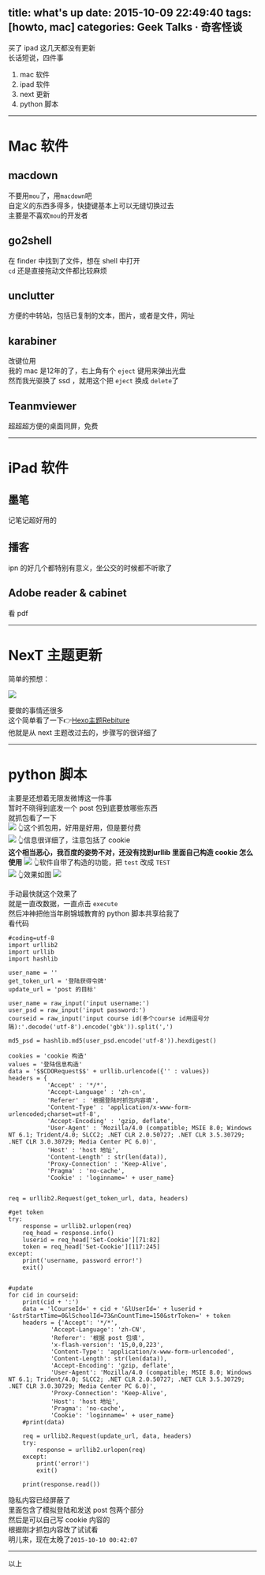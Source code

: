 title: what's up
date: 2015-10-09 22:49:40
tags: [howto, mac]
categories: Geek Talks · 奇客怪谈
---
买了 ipad 这几天都没有更新  
长话短说，四件事  
1. mac 软件
2. ipad 软件
3. next 更新
4. python 脚本  
  

<!--more-->
***
# Mac 软件
## macdown
不要用`mou`了，用`macdown`吧  
自定义的东西多得多，快捷键基本上可以无缝切换过去  
主要是不喜欢`mou`的开发者  
## go2shell
在 finder 中找到了文件，想在 shell 中打开  
`cd` 还是直接拖动文件都比较麻烦
## unclutter
方便的中转站，包括已复制的文本，图片，或者是文件，网址
## karabiner
改键位用  
我的 mac 是12年的了，右上角有个 `eject` 键用来弹出光盘  
然而我光驱换了 ssd ，就用这个把 `eject` 换成 `delete`了
## Teanmviewer
超超超方便的桌面同屏，免费
*** 
# iPad 软件
## 墨笔
记笔记超好用的
## 播客
ipn 的好几个都特别有意义，坐公交的时候都不听歌了
## Adobe reader & cabinet
看 pdf
***
# NexT 主题更新
简单的预想：  

![](http://ww1.sinaimg.cn/large/a243ad6cjw1ewvaglhr5sj20j60chmz7.jpg)

要做的事情还很多  
这个简单看了一下👉[Hexo主题Rebiture](http://zodiacg.net/2015/05/hexo-theme-rebiture/)  
他就是从 next 主题改过去的，步骤写的很详细了
***
# python 脚本
主要是还想着无限发微博这一件事  
暂时不晓得到底发一个 post 包到底要放哪些东西  
就抓包看了一下  
![](http://ww4.sinaimg.cn/large/a243ad6cjw1ewvauk3ec3j20ja09ujsz.jpg)
👆这个抓包用，好用是好用，但是要付费  
![](http://ww2.sinaimg.cn/large/a243ad6cjw1ewvd57mlykj20m908ewfg.jpg)
👆信息很详细了，注意包括了 cookie  
**这个相当恶心，我百度的姿势不对，还没有找到urllib 里面自己构造 cookie 怎么使用**
![](http://ww1.sinaimg.cn/large/a243ad6cjw1ewvauio5twj20p70cudhi.jpg)
👆软件自带了构造的功能，把 `test` 改成 `TEST`  
![](http://ww2.sinaimg.cn/large/a243ad6cjw1ewvaugoysmj208i0a074u.jpg)
👆效果如图
![](http://ww3.sinaimg.cn/large/a243ad6cjw1ewvb0cekgdj20hb0nb40h.jpg)

手动最快就这个效果了  
就是一直改数据，一直点击 `execute`  
然后冲神把他当年刷锦城教育的 python 脚本共享给我了  
看代码
```
#coding=utf-8
import urllib2
import urllib
import hashlib

user_name = ''
get_token_url = '登陆获得令牌'
update_url = 'post 的目标'

user_name = raw_input('input username:')
user_psd = raw_input('input password:')
courseid = raw_input('input course id(多个course id用逗号分隔):'.decode('utf-8').encode('gbk')).split(',')

md5_psd = hashlib.md5(user_psd.encode('utf-8')).hexdigest()

cookies = 'cookie 构造'
values = '登陆信息构造'
data = '$$CDORequest$$' + urllib.urlencode({'' : values})
headers = {
           'Accept' : '*/*',
           'Accept-Language' : 'zh-cn',
           'Referer' : '根据登陆时抓包内容填',
           'Content-Type' : 'application/x-www-form-urlencoded;charset=utf-8',
           'Accept-Encoding' : 'gzip, deflate',
           'User-Agent' : 'Mozilla/4.0 (compatible; MSIE 8.0; Windows NT 6.1; Trident/4.0; SLCC2; .NET CLR 2.0.50727; .NET CLR 3.5.30729; .NET CLR 3.0.30729; Media Center PC 6.0)',
           'Host' : 'host 地址',
           'Content-Length' : str(len(data)),
           'Proxy-Connection' : 'Keep-Alive',
           'Pragma' : 'no-cache',
           'Cookie' : 'loginname=' + user_name}


req = urllib2.Request(get_token_url, data, headers)

#get token
try:
    response = urllib2.urlopen(req)
    req_head = response.info()
    luserid = req_head['Set-Cookie'][71:82]
    token = req_head['Set-Cookie'][117:245]
except:
    print('username, password error!')
    exit()


#update
for cid in courseid:
    print(cid + ':')
    data = 'lCourseId=' + cid + '&lUserId=' + luserid + '&strStartTime=0&lSchoolId=73&nCountTime=150&strToken=' + token
    headers = {'Accept': '*/*',
            'Accept-Language': 'zh-CN',
            'Referer': '根据 post 包填',
            'x-flash-version': '15,0,0,223',
            'Content-Type': 'application/x-www-form-urlencoded',
            'Content-Length': str(len(data)),
            'Accept-Encoding': 'gzip, deflate',
            'User-Agent': 'Mozilla/4.0 (compatible; MSIE 8.0; Windows NT 6.1; Trident/4.0; SLCC2; .NET CLR 2.0.50727; .NET CLR 3.5.30729; .NET CLR 3.0.30729; Media Center PC 6.0)',
            'Proxy-Connection': 'Keep-Alive',
            'Host': 'host 地址',
            'Pragma': 'no-cache',
            'Cookie': 'loginname=' + user_name}
    #print(data)

    req = urllib2.Request(update_url, data, headers)
    try:
        response = urllib2.urlopen(req)
    except:
        print('error!')
        exit()

    print(response.read())

```
隐私内容已经屏蔽了  
里面包含了模拟登陆和发送 post 包两个部分  
然后是可以自己写 cookie 内容的  
根据刚才抓包内容改了试试看  
明儿来，现在太晚了`2015-10-10 00:42:07`
***
以上

